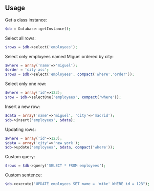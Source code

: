 ## Usage

Get a class instance:
```php
$db = Database::getInstance();
```

Select all rows:
```php
$rows = $db->select('employees');
```

Select only employees named Miguel ordered by city:
```php
$where = array('name'=>'miguel');
$order = 'city asc';
$rows = $db->select('employees', compact('where','order'));
```

Select only one row:
```php
$where = array('id'=>123);
$row = $db->selectOne('employees', compact('where'));
```

Insert a new row:
```php
$data = array('name'=>'miguel', 'city'=>'madrid');
$db->insert('employees', $data);
```

Updating rows:
```php
$where = array('id'=>123);
$data = array('city'=>'new york');
$db->update('employees', $data, compact('where'));
```

Custom query:
```php
$rows = $db->query('SELECT * FROM employees');
```

Custom sentence:
```php
$db->execute("UPDATE employees SET name = 'mike' WHERE id = 123");
```